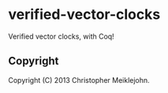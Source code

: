 # verified-vector-clocks

Verified vector clocks, with Coq!

## Copyright

Copyright (C) 2013 Christopher Meiklejohn.
